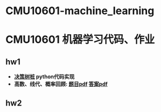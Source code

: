 # CMU10601-machine_learning
#	CMU10601 机器学习代码、作业

## hw1 
- **[决策树桩](https://github.com/Frank-LSY/CMU10601-machine_learning/blob/master/hw1/decisionStump.py) python代码实现**
- **高数、线代、概率回顾: [题目pdf](https://github.com/Frank-LSY/CMU10601-machine_learning/blob/master/hw1/hw1_writeup.pdf) [答案pdf]()**

## hw2 